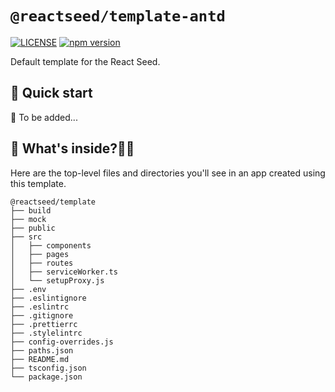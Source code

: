 # `@reactseed/template-antd`

[![LICENSE][LICENSE-image]][LICENSE-url] [![npm version][npm-image]][npm-url]

[npm-image]: https://img.shields.io/npm/v/@reactseed/template-antd.svg
[npm-url]: https://www.npmjs.com/package/@reactseed/template-antd
[LICENSE-image]:https://img.shields.io/badge/license-BSD-blue.svg
[LICENSE-url]: https://github.com/reactseed/template-antd/blob/master/LICENSE

Default template for the React Seed.
## 🚀 Quick start
🤔 To be added...

## 🧐 What's inside?
Here are the top-level files and directories you'll see in an app created using this template.

```
@reactseed/template
├── build
├── mock
├── public
├── src
│   ├── components
│   ├── pages
│   ├── routes
│   ├── serviceWorker.ts
│   └── setupProxy.js
├── .env
├── .eslintignore
├── .eslintrc
├── .gitignore
├── .prettierrc
├── .stylelintrc
├── config-overrides.js
├── paths.json
├── README.md
├── tsconfig.json
└── package.json
```

